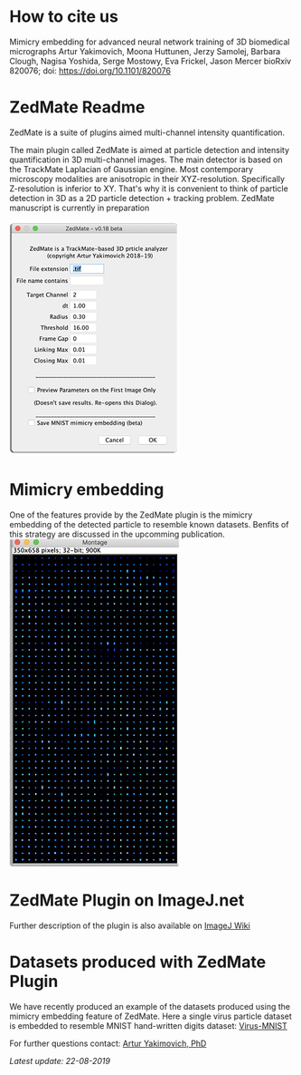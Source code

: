 # How to cite us
Mimicry embedding for advanced neural network training of 3D biomedical micrographs
Artur Yakimovich, Moona Huttunen, Jerzy Samolej, Barbara Clough, Nagisa Yoshida, Serge Mostowy, Eva Frickel, Jason Mercer
bioRxiv 820076; doi: https://doi.org/10.1101/820076

# ZedMate Readme

ZedMate is a suite of plugins aimed multi-channel intensity quantification.

The main plugin called ZedMate is aimed at particle detection and intensity quantification in 3D multi-channel images. The main detector is based on the TrackMate Laplacian of Gaussian engine. Most contemporary microscopy modalities are anisotropic in their XYZ-resolution. Specifically Z-resolution is inferior to XY. That's why it is convenient to think of particle detection in 3D as a 2D particle detection + tracking problem. ZedMate manuscript is currently in preparation

 ![ZedMate](https://github.com/ayakimovich/ZedMate/blob/master/img/zedmate.png "ZedMate")

# Mimicry embedding

One of the features provide by the ZedMate plugin is the mimicry embedding of the detected particle to resemble known datasets. Benfits of this strategy are discussed in the upcomming publication.
![Mimicry Embedding](https://github.com/ayakimovich/ZedMate/blob/master/img/mimicry_embedding.png "Mimicry Embedding")

# ZedMate Plugin on ImageJ.net
Further description of the plugin is also available on [ImageJ Wiki](https://imagej.net/ZedMate)

# Datasets produced with ZedMate Plugin
We have recently produced an example of the datasets produced using the mimicry embedding feature of ZedMate. Here a single virus particle dataset is embedded to resemble MNIST hand-written digits dataset: [Virus-MNIST](https://github.com/ayakimovich/virus-mnist)

For further questions contact:
[Artur Yakimovich, PhD](mailto:artur.yakimovich@gmail.com)

*Latest update: 22-08-2019*
